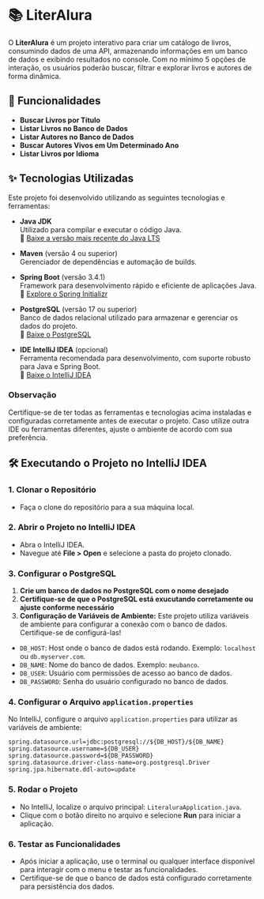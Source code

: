 # 📚 LiterAlura

O **LiterAlura** é um projeto interativo para criar um catálogo de livros, consumindo dados de uma API, armazenando informações em um banco de dados e exibindo resultados no console. Com no mínimo 5 opções de interação, os usuários poderão buscar, filtrar e explorar livros e autores de forma dinâmica.

## 🎯 Funcionalidades

- **Buscar Livros por Título**
- **Listar Livros no Banco de Dados**
- **Listar Autores no Banco de Dados**
- **Buscar Autores Vivos em Um Determinado Ano**
- **Listar Livros por Idioma**

## ✨ Tecnologias Utilizadas

Este projeto foi desenvolvido utilizando as seguintes tecnologias e ferramentas:

- **Java JDK**  
  Utilizado para compilar e executar o código Java.  
  🔗 [Baixe a versão mais recente do Java LTS](https://www.oracle.com/java/technologies/javase-downloads.html)

- **Maven** (versão 4 ou superior)  
  Gerenciador de dependências e automação de builds.

- **Spring Boot** (versão 3.4.1)  
  Framework para desenvolvimento rápido e eficiente de aplicações Java.  
  🔗 [Explore o Spring Initializr](https://start.spring.io/)

- **PostgreSQL** (versão 17 ou superior)  
  Banco de dados relacional utilizado para armazenar e gerenciar os dados do projeto.  
  🔗 [Baixe o PostgreSQL](https://www.postgresql.org/download/)

- **IDE IntelliJ IDEA** (opcional)  
  Ferramenta recomendada para desenvolvimento, com suporte robusto para Java e Spring Boot.  
  🔗 [Baixe o IntelliJ IDEA](https://www.jetbrains.com/idea/download/)

### Observação

Certifique-se de ter todas as ferramentas e tecnologias acima instaladas e configuradas corretamente antes de executar o projeto. Caso utilize outra IDE ou ferramentas diferentes, ajuste o ambiente de acordo com sua preferência.

## 🛠️ Executando o Projeto no IntelliJ IDEA

### 1. **Clonar o Repositório**
- Faça o clone do repositório para a sua máquina local.

### 2. **Abrir o Projeto no IntelliJ IDEA**
- Abra o IntelliJ IDEA.
- Navegue até **File > Open** e selecione a pasta do projeto clonado.

### 3. **Configurar o PostgreSQL**
1. **Crie um banco de dados no PostgreSQL com o nome desejado**
2. **Certifique-se de que o PostgreSQL está exucutando corretamente ou ajuste conforme necessário**
3. **Configuração de Variáveis de Ambiente:** Este projeto utiliza variáveis de ambiente para configurar a conexão com o banco de dados. Certifique-se de configurá-las!

- `DB_HOST`: Host onde o banco de dados está rodando. Exemplo: `localhost` ou `db.myserver.com`.
- `DB_NAME`: Nome do banco de dados. Exemplo: `meubanco`.
- `DB_USER`: Usuário com permissões de acesso ao banco de dados.
- `DB_PASSWORD`: Senha do usuário configurado no banco de dados.

### 4. **Configurar o Arquivo `application.properties`**
No IntelliJ, configure o arquivo `application.properties` para utilizar as variáveis de ambiente:

```properties
spring.datasource.url=jdbc:postgresql://${DB_HOST}/${DB_NAME}
spring.datasource.username=${DB_USER}
spring.datasource.password=${DB_PASSWORD}
spring.datasource.driver-class-name=org.postgresql.Driver
spring.jpa.hibernate.ddl-auto=update
```

### 5. **Rodar o Projeto**
- No IntelliJ, localize o arquivo principal: `LiteraluraApplication.java`.
- Clique com o botão direito no arquivo e selecione **Run** para iniciar a aplicação.

### 6. **Testar as Funcionalidades**
- Após iniciar a aplicação, use o terminal ou qualquer interface disponível para interagir com o menu e testar as funcionalidades.
- Certifique-se de que o banco de dados está configurado corretamente para persistência dos dados.
